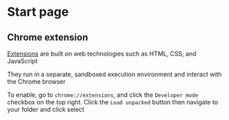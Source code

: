 # Start page

## Chrome extension

[Extensions](https://developer.chrome.com/docs/extensions/) are built on web technologies such as HTML, CSS, and JavaScript

They run in a separate, sandboxed execution environment and interact with the Chrome browser

To enable, go to `chrome://extensions`, and click the `Developer mode` checkbox on the top right. Click the `Load unpacked` button then navigate to your folder and click select
